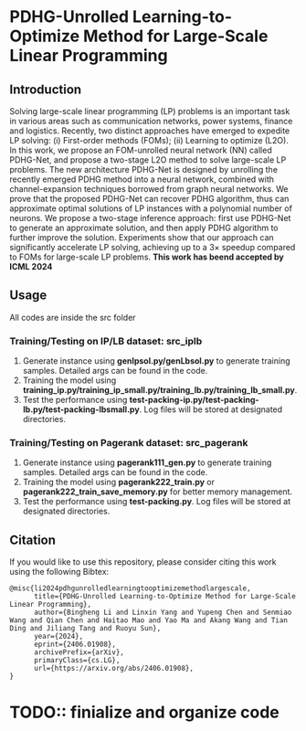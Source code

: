 # PDHG-Unrolled Learning-to-Optimize Method for Large-Scale Linear Programming

## Introduction

Solving large-scale linear programming (LP) problems is an important task in various areas such as communication networks, power systems, finance and logistics. Recently, two distinct approaches have emerged to expedite LP solving: (i) First-order methods (FOMs); (ii) Learning to optimize (L2O). In this work, we propose an FOM-unrolled neural network (NN) called PDHG-Net, and propose a two-stage L2O method to solve large-scale LP problems. The new architecture PDHG-Net is designed by unrolling the recently emerged PDHG method into a neural network, combined with channel-expansion techniques borrowed from graph neural networks. We prove that the proposed PDHG-Net can recover PDHG algorithm, thus can approximate optimal solutions of LP instances with a polynomial number of neurons. We propose a two-stage inference approach: first use PDHG-Net to generate an approximate solution, and then apply PDHG algorithm to further improve the solution. Experiments show that our approach can significantly accelerate LP solving, achieving up to a 3× speedup compared to FOMs for large-scale LP problems.
**This work has beend accepted by ICML 2024**

## Usage

All codes are inside the src folder

### Training/Testing on IP/LB dataset: src_iplb
1. Generate instance using **genIpsol.py/genLbsol.py** to generate training samples. Detailed args can be found in the code.
2. Training the model using **training_ip.py/training_ip_small.py/training_lb.py/training_lb_small.py**.
3. Test the performance using **test-packing-ip.py/test-packing-lb.py/test-packing-lbsmall.py**. Log files will be stored at designated directories.

### Training/Testing on Pagerank dataset: src_pagerank
1. Generate instance using **pagerank111_gen.py** to generate training samples. Detailed args can be found in the code.
2. Training the model using **pagerank222_train.py** or **pagerank222_train_save_memory.py** for better memory management.
3. Test the performance using **test-packing.py**. Log files will be stored at designated directories.

## Citation

If you would like to use this repository, please consider citing this work using the following Bibtex:
```text
@misc{li2024pdhgunrolledlearningtooptimizemethodlargescale,
      title={PDHG-Unrolled Learning-to-Optimize Method for Large-Scale Linear Programming}, 
      author={Bingheng Li and Linxin Yang and Yupeng Chen and Senmiao Wang and Qian Chen and Haitao Mao and Yao Ma and Akang Wang and Tian Ding and Jiliang Tang and Ruoyu Sun},
      year={2024},
      eprint={2406.01908},
      archivePrefix={arXiv},
      primaryClass={cs.LG},
      url={https://arxiv.org/abs/2406.01908}, 
}
```

# TODO:: finialize and organize code

